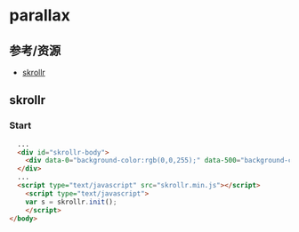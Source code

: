 # parallax

## 参考/资源
- [skrollr](https://github.com/Prinzhorn/skrollr)

## skrollr

### Start
```html
  ...
  <div id="skrollr-body">
    <div data-0="background-color:rgb(0,0,255);" data-500="background-color:rgb(255,0,0);">WOOOT</div>
  </div>
  ...
  <script type="text/javascript" src="skrollr.min.js"></script>
	<script type="text/javascript">
	var s = skrollr.init();
	</script>
</body>
```